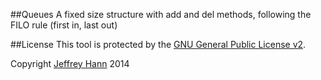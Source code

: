 ##Queues
A fixed size structure with add and del methods, following the FILO rule (first in, last out)

##License
This tool is protected by the [GNU General Public License v2](http://www.gnu.org/licenses/gpl-2.0.html).

Copyright [Jeffrey Hann](http://jeffreyhann.ca/) 2014

